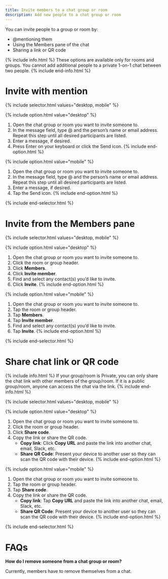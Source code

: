 ```yaml
---
title: Invite members to a chat group or room
description: Add new people to a chat group or room
---
```

<div id="new-expensify" markdown="1">

You can invite people to a group or room by: 
- @mentioning them
- Using the Members pane of the chat
- Sharing a link or QR code

{% include info.html %}
These options are available only for rooms and groups. You cannot add additional people to a private 1-on-1 chat between two people.
{% include end-info.html %}

# Invite with mention

{% include selector.html values="desktop, mobile" %}

{% include option.html value="desktop" %}
1. Open the chat group or room you want to invite someone to.
2. In the message field, type @ and the person’s name or email address. Repeat this step until all desired participants are listed. 
3. Enter a message, if desired.
4. Press Enter on your keyboard or click the Send icon.
{% include end-option.html %}

{% include option.html value="mobile" %}
1. Open the chat group or room you want to invite someone to.
2. In the message field, type @ and the person’s name or email address. Repeat this step until all desired participants are listed. 
3. Enter a message, if desired.
4. Tap the Send icon.
{% include end-option.html %}

{% include end-selector.html %}

# Invite from the Members pane

{% include selector.html values="desktop, mobile" %}

{% include option.html value="desktop" %}
1. Open the chat group or room you want to invite someone to.
2. Click the room or group header.
3. Click **Members**.
4. Click **Invite member**.
5. Find and select any contact(s) you’d like to invite.
6. Click **Invite**.
{% include end-option.html %}

{% include option.html value="mobile" %}
1. Open the chat group or room you want to invite someone to.
2. Tap the room or group header.
3. Tap **Members**.
4. Tap **Invite member**.
5. Find and select any contact(s) you’d like to invite.
6. Tap **Invite**.
{% include end-option.html %}

{% include end-selector.html %}

# Share chat link or QR code

{% include info.html %}
If your group/room is Private, you can only share the chat link with other members of the group/room. If it is a public group/room, anyone can access the chat via the link.
{% include end-info.html %}

{% include selector.html values="desktop, mobile" %}

{% include option.html value="desktop" %}
1. Open the chat group or room you want to invite someone to.
2. Click the room or group header.
3. Click **Share code**.
4. Copy the link or share the QR code. 
   - **Copy link**: Click **Copy URL** and paste the link into another chat, email, Slack, etc.
   - **Share QR Code**: Present your device to another user so they can scan the QR code with their device.
{% include end-option.html %}

{% include option.html value="mobile" %}
1. Open the chat group or room you want to invite someone to.
2. Tap the room or group header.
3. Tap **Share code**.
4. Copy the link or share the QR code. 
   - **Copy link**: Tap **Copy URL** and paste the link into another chat, email, Slack, etc.
   - **Share QR Code**: Present your device to another user so they can scan the QR code with their device.
{% include end-option.html %}

{% include end-selector.html %}

# FAQs

**How do I remove someone from a chat group or room?** 

Currently, members have to remove themselves from a chat. 

</div>



